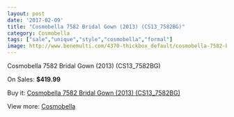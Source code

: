 ```yaml
---
layout: post
date: '2017-02-09'
title: "Cosmobella 7582 Bridal Gown (2013) (CS13_7582BG)"
category: Cosmobella
tags: ["sale","unique","style","cosmobella","formal"]
image: http://www.benemulti.com/4370-thickbox_default/cosmobella-7582-bridal-gown-2013-cs137582bg.jpg
---
```

Cosmobella 7582 Bridal Gown (2013) (CS13_7582BG)

On Sales: **$419.99**
<a href="https://www.benemulti.com/en/cosmobella/1652-cosmobella-7582-bridal-gown-2013-cs137582bg.html"><amp-img layout="responsive" width="600" height="600" src="//www.benemulti.com/4370-thickbox_default/cosmobella-7582-bridal-gown-2013-cs137582bg.jpg" alt="Cosmobella 7582 Bridal Gown (2013) (CS13_7582BG) 0" /></a>
<a href="https://www.benemulti.com/en/cosmobella/1652-cosmobella-7582-bridal-gown-2013-cs137582bg.html"><amp-img layout="responsive" width="600" height="600" src="//www.benemulti.com/4372-thickbox_default/cosmobella-7582-bridal-gown-2013-cs137582bg.jpg" alt="Cosmobella 7582 Bridal Gown (2013) (CS13_7582BG) 1" /></a>
<a href="https://www.benemulti.com/en/cosmobella/1652-cosmobella-7582-bridal-gown-2013-cs137582bg.html"><amp-img layout="responsive" width="600" height="600" src="//www.benemulti.com/4371-thickbox_default/cosmobella-7582-bridal-gown-2013-cs137582bg.jpg" alt="Cosmobella 7582 Bridal Gown (2013) (CS13_7582BG) 2" /></a>

Buy it: [Cosmobella 7582 Bridal Gown (2013) (CS13_7582BG)](https://www.benemulti.com/en/cosmobella/1652-cosmobella-7582-bridal-gown-2013-cs137582bg.html "Cosmobella 7582 Bridal Gown (2013) (CS13_7582BG)")

View more: [Cosmobella](https://www.benemulti.com/en/20-cosmobella "Cosmobella")